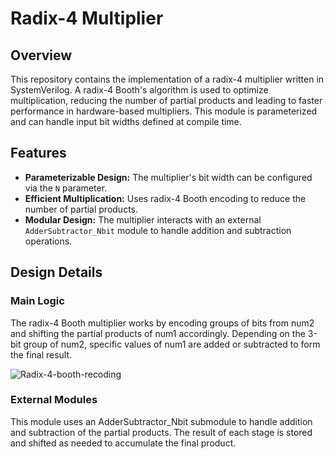# Radix-4 Multiplier

## Overview

This repository contains the implementation of a radix-4 multiplier written in SystemVerilog. A radix-4 Booth's algorithm is used to optimize multiplication, reducing the number of partial products and leading to faster performance in hardware-based multipliers. This module is parameterized and can handle input bit widths defined at compile time.

## Features

- **Parameterizable Design:** The multiplier's bit width can be configured via the `N` parameter.
- **Efficient Multiplication:** Uses radix-4 Booth encoding to reduce the number of partial products.
- **Modular Design:** The multiplier interacts with an external `AdderSubtractor_Nbit` module to handle addition and subtraction operations.

## Design Details

### Main Logic

The radix-4 Booth multiplier works by encoding groups of bits from num2 and shifting the partial products of num1 accordingly. Depending on the 3-bit group of num2, specific values of num1 are added or subtracted to form the final result.

![Radix-4-booth-recoding](https://github.com/user-attachments/assets/5ed7985c-3317-47d5-88fc-2b6deaaf74e4)

### External Modules

This module uses an AdderSubtractor_Nbit submodule to handle addition and subtraction of the partial products. The result of each stage is stored and shifted as needed to accumulate the final product.
